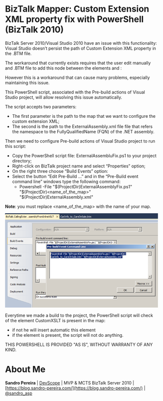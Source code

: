 # BizTalk Mapper: Custom Extension XML property fix with PowerShell (BizTalk 2010)
BizTalk Server 2010/Visual Studio 2010 have an issue with this functionality: Visual Studio doesn’t persist the path of Custom Extension XML property in the .BTM file.

The workaround that currently exists requires that the user edit manually and .BTM file to add this node between the elements </ScriptTypePrecedence> and <TreeValues>:

However this is a workaround that can cause many problems, especially maintaining this issue.

This PowerShell script, associated with the Pre-build actions of Visual Studio project, will allow resolving this issue automatically.

The script accepts two parameters:
* The first parameter is the path to the map that we want to configure the custom extension XML;
* The second is the path to the ExternalAssembly.xml file file that refers the namespace to the FullyQualifiedName (FQN) of the .NET assembly.

Then we need to configure Pre-build actions of Visual Studio project to run this script:
* Copy the PowerShell script file: ExternalAssembluFix.ps1 to your project directory;
* Right-click on BizTalk project name and select “Properties” option;
* On the right three choose “Build Events” option:
* Select the button “Edit Pre-Build …” and in the “Pre-Build event command line” windows type the following command:
  * Powershell -File "$(ProjectDir)ExternalAssemblyFix.ps1" "$(ProjectDir)<name_of_the_map>" "$(ProjectDir)ExternalAssembly.xml"

**Note**: you must replace <name_of_the_map> with the name of your map.

![BizTalk Mapper](media/Powershell-Pre-Build-event-command-line.png)

Everytime we made a build to the project, the PowerShell script will check of the element CustomXSLT  is present in the map:
* if not he will insert automatic this element
* if the element is present, the script will not do anything.
 
THIS POWERSHELL IS PROVIDED "AS IS", WITHOUT WARRANTY OF ANY KIND.

# About Me
**Sandro Pereira** | [DevScope](http://www.devscope.net/) | MVP & MCTS BizTalk Server 2010 | [https://blog.sandro-pereira.com/](https://blog.sandro-pereira.com/) | [@sandro_asp](https://twitter.com/sandro_asp)
